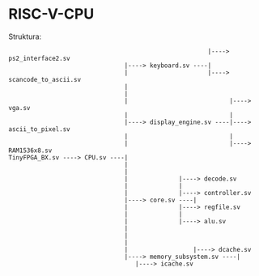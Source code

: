# RISC-V-CPU

Struktura:

                                                           |----> ps2_interface2.sv
                                    |----> keyboard.sv ----|
                                    |                      |----> scancode_to_ascii.sv
                                    |				
                                    |	    
                                    |	    	                 |----> vga.sv
                                    |	                         |
                                    |----> display_engine.sv ----|----> ascii_to_pixel.sv
                                    |	    	                 |
                                    |	                         |----> RAM1536x8.sv
    TinyFPGA_BX.sv ----> CPU.sv ----|
                                    |
                                    |
                                    |		       |----> decode.sv
                                    |		       |
                                    |		       |----> controller.sv
                                    |----> core.sv ----|
                                    |		       |----> regfile.sv
                                    |		       |
                                    |		       |----> alu.sv
                                    |
                                    |
                                    |
                                    |				   |----> dcache.sv										
                                    |----> memory_subsystem.sv ----|
				       				   |----> icache.sv
																
